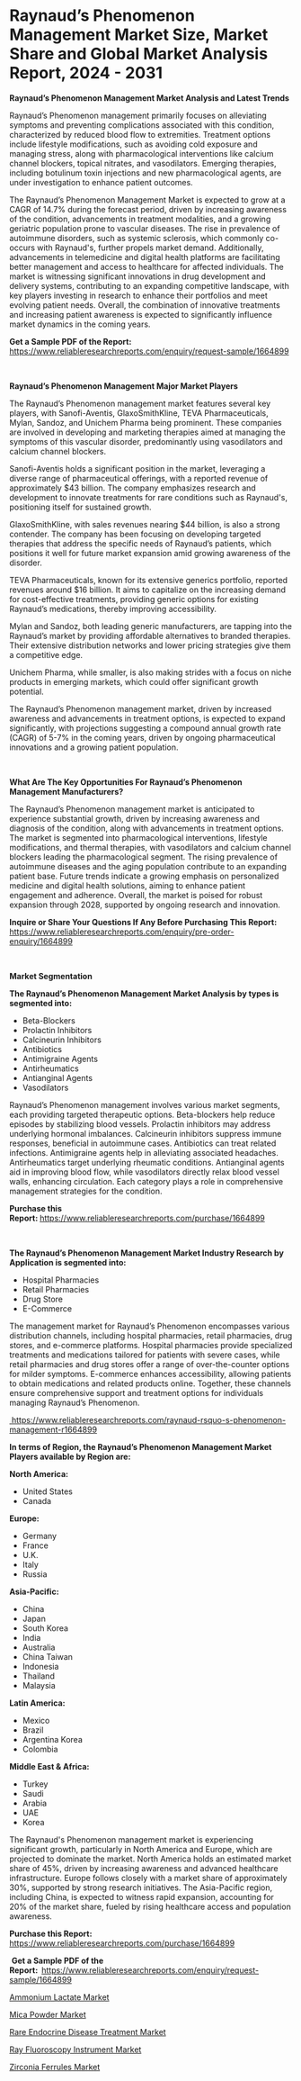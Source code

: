 <p><h1>Raynaud’s Phenomenon Management Market Size, Market Share and Global Market Analysis Report, 2024 - 2031</h1></p><p><strong>Raynaud’s Phenomenon Management Market Analysis and Latest Trends</strong></p>
<p><p>Raynaud’s Phenomenon management primarily focuses on alleviating symptoms and preventing complications associated with this condition, characterized by reduced blood flow to extremities. Treatment options include lifestyle modifications, such as avoiding cold exposure and managing stress, along with pharmacological interventions like calcium channel blockers, topical nitrates, and vasodilators. Emerging therapies, including botulinum toxin injections and new pharmacological agents, are under investigation to enhance patient outcomes.</p><p>The Raynaud’s Phenomenon Management Market is expected to grow at a CAGR of 14.7% during the forecast period, driven by increasing awareness of the condition, advancements in treatment modalities, and a growing geriatric population prone to vascular diseases. The rise in prevalence of autoimmune disorders, such as systemic sclerosis, which commonly co-occurs with Raynaud's, further propels market demand. Additionally, advancements in telemedicine and digital health platforms are facilitating better management and access to healthcare for affected individuals. The market is witnessing significant innovations in drug development and delivery systems, contributing to an expanding competitive landscape, with key players investing in research to enhance their portfolios and meet evolving patient needs. Overall, the combination of innovative treatments and increasing patient awareness is expected to significantly influence market dynamics in the coming years.</p></p>
<p><strong>Get a Sample PDF of the Report:&nbsp;</strong> <a href="https://www.reliableresearchreports.com/enquiry/request-sample/1664899?utm_campaign=38&utm_medium=2&utm_source=Github&utm_content=ia&utm_term=10122024&utm_id=raynauds-phenomenon-management">https://www.reliableresearchreports.com/enquiry/request-sample/1664899</a></p>
<p>&nbsp;</p>
<p><strong>Raynaud’s Phenomenon Management Major Market Players</strong></p>
<p><p>The Raynaud’s Phenomenon management market features several key players, with Sanofi-Aventis, GlaxoSmithKline, TEVA Pharmaceuticals, Mylan, Sandoz, and Unichem Pharma being prominent. These companies are involved in developing and marketing therapies aimed at managing the symptoms of this vascular disorder, predominantly using vasodilators and calcium channel blockers.</p><p>Sanofi-Aventis holds a significant position in the market, leveraging a diverse range of pharmaceutical offerings, with a reported revenue of approximately $43 billion. The company emphasizes research and development to innovate treatments for rare conditions such as Raynaud's, positioning itself for sustained growth.</p><p>GlaxoSmithKline, with sales revenues nearing $44 billion, is also a strong contender. The company has been focusing on developing targeted therapies that address the specific needs of Raynaud’s patients, which positions it well for future market expansion amid growing awareness of the disorder.</p><p>TEVA Pharmaceuticals, known for its extensive generics portfolio, reported revenues around $16 billion. It aims to capitalize on the increasing demand for cost-effective treatments, providing generic options for existing Raynaud’s medications, thereby improving accessibility.</p><p>Mylan and Sandoz, both leading generic manufacturers, are tapping into the Raynaud’s market by providing affordable alternatives to branded therapies. Their extensive distribution networks and lower pricing strategies give them a competitive edge.</p><p>Unichem Pharma, while smaller, is also making strides with a focus on niche products in emerging markets, which could offer significant growth potential.</p><p>The Raynaud’s Phenomenon management market, driven by increased awareness and advancements in treatment options, is expected to expand significantly, with projections suggesting a compound annual growth rate (CAGR) of 5-7% in the coming years, driven by ongoing pharmaceutical innovations and a growing patient population.</p></p>
<p>&nbsp;</p>
<p><strong>What Are The Key Opportunities For Raynaud’s Phenomenon Management Manufacturers?</strong></p>
<p><p>The Raynaud’s Phenomenon management market is anticipated to experience substantial growth, driven by increasing awareness and diagnosis of the condition, along with advancements in treatment options. The market is segmented into pharmacological interventions, lifestyle modifications, and thermal therapies, with vasodilators and calcium channel blockers leading the pharmacological segment. The rising prevalence of autoimmune diseases and the aging population contribute to an expanding patient base. Future trends indicate a growing emphasis on personalized medicine and digital health solutions, aiming to enhance patient engagement and adherence. Overall, the market is poised for robust expansion through 2028, supported by ongoing research and innovation.</p></p>
<p><strong>Inquire or Share Your Questions If Any Before Purchasing This Report:</strong> <a href="https://www.reliableresearchreports.com/enquiry/pre-order-enquiry/1664899?utm_campaign=38&utm_medium=2&utm_source=Github&utm_content=ia&utm_term=10122024&utm_id=raynauds-phenomenon-management">https://www.reliableresearchreports.com/enquiry/pre-order-enquiry/1664899</a></p>
<p>&nbsp;</p>
<p><strong>Market Segmentation</strong></p>
<p><strong>The Raynaud’s Phenomenon Management Market Analysis by types is segmented into:</strong></p>
<p><ul><li>Beta-Blockers</li><li>Prolactin Inhibitors</li><li>Calcineurin Inhibitors</li><li>Antibiotics</li><li>Antimigraine Agents</li><li>Antirheumatics</li><li>Antianginal Agents</li><li>Vasodilators</li></ul></p>
<p><p>Raynaud’s Phenomenon management involves various market segments, each providing targeted therapeutic options. Beta-blockers help reduce episodes by stabilizing blood vessels. Prolactin inhibitors may address underlying hormonal imbalances. Calcineurin inhibitors suppress immune responses, beneficial in autoimmune cases. Antibiotics can treat related infections. Antimigraine agents help in alleviating associated headaches. Antirheumatics target underlying rheumatic conditions. Antianginal agents aid in improving blood flow, while vasodilators directly relax blood vessel walls, enhancing circulation. Each category plays a role in comprehensive management strategies for the condition.</p></p>
<p><strong>Purchase this Report:&nbsp;</strong><a href="https://www.reliableresearchreports.com/purchase/1664899?utm_campaign=38&utm_medium=2&utm_source=Github&utm_content=ia&utm_term=10122024&utm_id=raynauds-phenomenon-management">https://www.reliableresearchreports.com/purchase/1664899</a></p>
<p>&nbsp;</p>
<p><strong>The Raynaud’s Phenomenon Management Market Industry Research by Application is segmented into:</strong></p>
<p><ul><li>Hospital Pharmacies</li><li>Retail Pharmacies</li><li>Drug Store</li><li>E-Commerce</li></ul></p>
<p><p>The management market for Raynaud’s Phenomenon encompasses various distribution channels, including hospital pharmacies, retail pharmacies, drug stores, and e-commerce platforms. Hospital pharmacies provide specialized treatments and medications tailored for patients with severe cases, while retail pharmacies and drug stores offer a range of over-the-counter options for milder symptoms. E-commerce enhances accessibility, allowing patients to obtain medications and related products online. Together, these channels ensure comprehensive support and treatment options for individuals managing Raynaud’s Phenomenon.</p></p>
<p><a href="https://www.reliableresearchreports.com/raynaud-rsquo-s-phenomenon-management-r1664899?utm_campaign=38&utm_medium=2&utm_source=Github&utm_content=ia&utm_term=10122024&utm_id=raynauds-phenomenon-management">&nbsp;https://www.reliableresearchreports.com/raynaud-rsquo-s-phenomenon-management-r1664899</a></p>
<p><strong>In terms of Region, the Raynaud’s Phenomenon Management Market Players available by Region are:</strong></p>
<p>
    <p> <strong> North America: </strong>
        <ul>
            <li>United States</li>
            <li>Canada</li>
        </ul>
        </p> 
    <p> <strong> Europe: </strong>
        <ul>
            <li>Germany</li>
            <li>France</li>
            <li>U.K.</li>
            <li>Italy</li>
            <li>Russia</li>
        </ul>
        </p> 
    <p> <strong> Asia-Pacific: </strong>
        <ul>
            <li>China</li>
            <li>Japan</li>
            <li>South Korea</li>
            <li>India</li>
            <li>Australia</li>
            <li>China Taiwan</li>
            <li>Indonesia</li>
            <li>Thailand</li>
            <li>Malaysia</li>
        </ul>
        </p> 
    <p> <strong> Latin America: </strong>
        <ul>
            <li>Mexico</li>
            <li>Brazil</li>
            <li>Argentina Korea</li>
            <li>Colombia</li>
        </ul>
        </p> 
    <p> <strong> Middle East & Africa: </strong>
        <ul>
            <li>Turkey</li>
            <li>Saudi</li>
            <li>Arabia</li>
            <li>UAE</li>
            <li>Korea</li>
        </ul>
    </p>
    </p>
<p><p>The Raynaud's Phenomenon management market is experiencing significant growth, particularly in North America and Europe, which are projected to dominate the market. North America holds an estimated market share of 45%, driven by increasing awareness and advanced healthcare infrastructure. Europe follows closely with a market share of approximately 30%, supported by strong research initiatives. The Asia-Pacific region, including China, is expected to witness rapid expansion, accounting for 20% of the market share, fueled by rising healthcare access and population awareness.</p></p>
<p><strong>Purchase this Report: </strong><a href="https://www.reliableresearchreports.com/purchase/1664899?utm_campaign=38&utm_medium=2&utm_source=Github&utm_content=ia&utm_term=10122024&utm_id=raynauds-phenomenon-management">https://www.reliableresearchreports.com/purchase/1664899</a></p>
<p>&nbsp;<strong>Get a Sample PDF of the Report:&nbsp;&nbsp;</strong><a href="https://www.reliableresearchreports.com/enquiry/request-sample/1664899?utm_campaign=38&utm_medium=2&utm_source=Github&utm_content=ia&utm_term=10122024&utm_id=raynauds-phenomenon-management">https://www.reliableresearchreports.com/enquiry/request-sample/1664899</a></p>
<p><strong></strong></p>
<p><p><a href="https://www.linkedin.com/pulse/105-cagr-ammonium-lactate-market-2024-2031-growth-analysis-ideauda-pfrkf?utm_campaign=38&utm_medium=2&utm_source=Github&utm_content=ia&utm_term=10122024&utm_id=raynauds-phenomenon-management">Ammonium Lactate Market</a></p><p><a href="https://www.linkedin.com/pulse/current-state-mica-powder-market-size-trends-projected-burgf?utm_campaign=38&utm_medium=2&utm_source=Github&utm_content=ia&utm_term=10122024&utm_id=raynauds-phenomenon-management">Mica Powder Market</a></p><p><a href="https://github.com/petbigbeepjn/Market-Research-Report-List-1/blob/main/rare-endocrine-disease-treatment-market.md?utm_campaign=38&utm_medium=2&utm_source=Github&utm_content=ia&utm_term=10122024&utm_id=raynauds-phenomenon-management">Rare Endocrine Disease Treatment Market</a></p><p><a href="https://github.com/dmitriyvo6rog/Market-Research-Report-List-1/blob/main/ray-fluoroscopy-instrument-market.md?utm_campaign=38&utm_medium=2&utm_source=Github&utm_content=ia&utm_term=10122024&utm_id=raynauds-phenomenon-management">Ray Fluoroscopy Instrument Market</a></p><p><a href="https://www.linkedin.com/pulse/futur-trend-quest-sl8ue?utm_campaign=38&utm_medium=2&utm_source=Github&utm_content=ia&utm_term=10122024&utm_id=raynauds-phenomenon-management">Zirconia Ferrules Market</a></p></p>